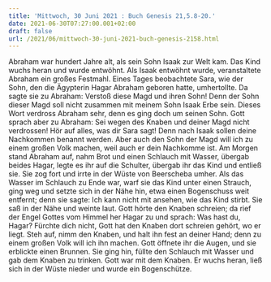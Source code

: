 ```yaml
---
title: 'Mittwoch, 30 Juni 2021 : Buch Genesis 21,5.8-20.'
date: 2021-06-30T07:27:00.001+02:00
draft: false
url: /2021/06/mittwoch-30-juni-2021-buch-genesis-2158.html
---
```


Abraham war hundert Jahre alt, als sein Sohn Isaak zur Welt kam. Das Kind wuchs heran und wurde entwöhnt. Als Isaak entwöhnt wurde, veranstaltete Abraham ein großes Festmahl. Eines Tages beobachtete Sara, wie der Sohn, den die Ägypterin Hagar Abraham geboren hatte, umhertollte. Da sagte sie zu Abraham: Verstoß diese Magd und ihren Sohn! Denn der Sohn dieser Magd soll nicht zusammen mit meinem Sohn Isaak Erbe sein. Dieses Wort verdross Abraham sehr, denn es ging doch um seinen Sohn. Gott sprach aber zu Abraham: Sei wegen des Knaben und deiner Magd nicht verdrossen! Hör auf alles, was dir Sara sagt! Denn nach Isaak sollen deine Nachkommen benannt werden. Aber auch den Sohn der Magd will ich zu einem großen Volk machen, weil auch er dein Nachkomme ist. Am Morgen stand Abraham auf, nahm Brot und einen Schlauch mit Wasser, übergab beides Hagar, legte es ihr auf die Schulter, übergab ihr das Kind und entließ sie. Sie zog fort und irrte in der Wüste von Beerscheba umher. Als das Wasser im Schlauch zu Ende war, warf sie das Kind unter einen Strauch, ging weg und setzte sich in der Nähe hin, etwa einen Bogenschuss weit entfernt; denn sie sagte: Ich kann nicht mit ansehen, wie das Kind stirbt. Sie saß in der Nähe und weinte laut. Gott hörte den Knaben schreien; da rief der Engel Gottes vom Himmel her Hagar zu und sprach: Was hast du, Hagar? Fürchte dich nicht, Gott hat den Knaben dort schreien gehört, wo er liegt. Steh auf, nimm den Knaben, und halt ihn fest an deiner Hand; denn zu einem großen Volk will ich ihn machen. Gott öffnete ihr die Augen, und sie erblickte einen Brunnen. Sie ging hin, füllte den Schlauch mit Wasser und gab dem Knaben zu trinken. Gott war mit dem Knaben. Er wuchs heran, ließ sich in der Wüste nieder und wurde ein Bogenschütze.
